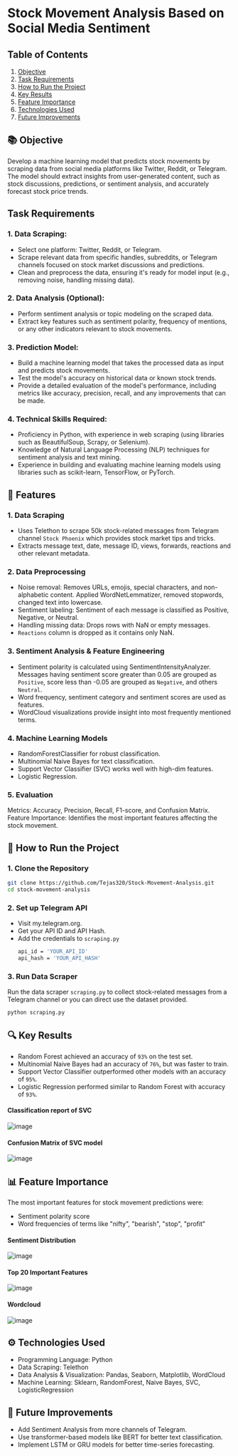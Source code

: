 #  Stock Movement Analysis Based on Social Media Sentiment

## Table of Contents
1. [Objective](#objective)
2. [Task Requirements](#task-requirements)
3. [How to Run the Project](#how-to-run-the-project)
4. [Key Results](#key-results)
5. [Feature Importance](#feature-importance)
6. [Technologies Used](#technologies-used)
7. [Future Improvements](#future-improvements)

##  📚 Objective 
Develop a machine learning model that predicts stock movements by scraping data from social media platforms like Twitter, Reddit, or Telegram. The model should extract insights from user-generated content, such as stock discussions, predictions, or sentiment analysis, and accurately forecast stock price trends.
## Task Requirements
### 1. Data Scraping: 
- Select one platform: Twitter, Reddit, or Telegram.
- Scrape relevant data from specific handles, subreddits, or Telegram channels focused on stock market discussions and predictions.
- Clean and preprocess the data, ensuring it's ready for model input (e.g., removing noise, handling missing data).
### 2. Data Analysis (Optional):
- Perform sentiment analysis or topic modeling on the scraped data.
- Extract key features such as sentiment polarity, frequency of mentions, or any other indicators relevant to stock movements.
### 3. Prediction Model:
- Build a machine learning model that takes the processed data as input and predicts stock movements.
- Test the model's accuracy on historical data or known stock trends.
- Provide a detailed evaluation of the model's performance, including metrics like accuracy, precision, recall, and any improvements that can be made.
### 4. Technical Skills Required:
- Proficiency in Python, with experience in web scraping (using libraries such as BeautifulSoup, Scrapy, or Selenium).
- Knowledge of Natural Language Processing (NLP) techniques for sentiment analysis and text mining.
- Experience in building and evaluating machine learning models using libraries such as scikit-learn, TensorFlow, or PyTorch.
## 🔧 Features
### 1. Data Scraping
- Uses Telethon to scrape 50k stock-related messages from Telegram channel `Stock Phoenix` which provides stock market tips and tricks.
- Extracts message text, date, message ID, views, forwards, reactions and other relevant metadata.
  
### 2. Data Preprocessing
- Noise removal: Removes URLs, emojis, special characters, and non-alphabetic content. Applied WordNetLemmatizer, removed stopwords, changed text into lowercase.
- Sentiment labeling: Sentiment of each message is classified as Positive, Negative, or Neutral.
- Handling missing data: Drops rows with NaN or empty messages.
- `Reactions` column is dropped as it contains only NaN.
  
### 3. Sentiment Analysis & Feature Engineering
- Sentiment polarity is calculated using SentimentIntensityAnalyzer. Messages having sentiment score greater than 0.05 are grouped as `Positive`, score less than -0.05 are grouped as `Negative`, and others `Neutral`. 
- Word frequency, sentiment category and sentiment scores are used as features.
- WordCloud visualizations provide insight into most frequently mentioned terms.
  
### 4. Machine Learning Models
- RandomForestClassifier for robust classification.
- Multinomial Naive Bayes for text classification.
- Support Vector Classifier (SVC) works well with high-dim features.
- Logistic Regression.
  
### 5. Evaluation
Metrics: Accuracy, Precision, Recall, F1-score, and Confusion Matrix.
Feature Importance: Identifies the most important features affecting the stock movement.
## 📂 How to Run the Project
### 1️. Clone the Repository
```bash
git clone https://github.com/Tejas320/Stock-Movement-Analysis.git
cd stock-movement-analysis
```
### 2. Set up Telegram API
- Visit my.telegram.org.
- Get your API ID and API Hash.
- Add the credentials to `scraping.py`
  ```bash
  api_id = 'YOUR_API_ID'
  api_hash = 'YOUR_API_HASH'
  ```
### 3. Run Data Scraper
Run the data scraper `scraping.py` to collect stock-related messages from a Telegram channel or you can direct use the dataset provided.
```bash
python scraping.py
```
## 🔍 Key Results
- Random Forest achieved an accuracy of `93%` on the test set.
- Multinomial Naive Bayes had an accuracy of `76%`, but was faster to train.
- Support Vector Classifier outperformed other models with an accuracy of `95%`.
- Logistic Regression performed similar to Random Forest with accuracy of `93%`.
#### Classification report of SVC
  ![image](https://github.com/user-attachments/assets/ae797c60-f399-49de-a461-a3458128b382)
#### Confusion Matrix of SVC model
![image](https://github.com/user-attachments/assets/60fb1436-6e59-4b1c-adcb-47491952c14d)
## 📊 Feature Importance
The most important features for stock movement predictions were:
- Sentiment polarity score
- Word frequencies of terms like "nifty", "bearish", "stop", "profit"
#### Sentiment Distribution
![image](https://github.com/user-attachments/assets/048bfdff-81d6-4094-9efb-cc62086daa18)
#### Top 20 Important Features
![image](https://github.com/user-attachments/assets/aefe2b15-7a65-451c-a4e2-6c7efcdac655)
#### Wordcloud
![image](https://github.com/user-attachments/assets/545e6273-7e89-46bb-8eef-fc3a61419ce2)
## ⚙️ Technologies Used
- Programming Language: Python
- Data Scraping: Telethon
- Data Analysis & Visualization: Pandas, Seaborn, Matplotlib, WordCloud
- Machine Learning: Sklearn, RandomForest, Naive Bayes, SVC, LogisticRegression
## 🚀 Future Improvements
- Add Sentiment Analysis from more channels of Telegram.
- Use transformer-based models like BERT for better text classification.
- Implement LSTM or GRU models for better time-series forecasting.

